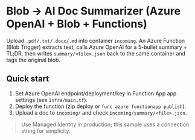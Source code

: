 # Blob → AI Doc Summarizer (Azure OpenAI + Blob + Functions)

Upload `.pdf/.txt/.docx/.md` into container `incoming`. An Azure Function (Blob Trigger) extracts text, calls Azure OpenAI for a 5-bullet summary + TL;DR, then writes `summary/<file>.json` back to the same container and tags the original blob.

## Quick start
1. Set Azure OpenAI endpoint/deployment/key in Function App app settings (see `infra/main.tf`).
2. Deploy the function (zip deploy or `func azure functionapp publish`).
3. Upload a doc to `incoming/` and check `incoming/summary/<file>.json`.

> Use Managed Identity in production; this sample uses a connection string for simplicity.


